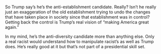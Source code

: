 So Trump say’s he’s the anti-establishment candidate. Really? Isn’t he really just an exaggeration of the old establishment trying to undo the changes that have taken place in society since that establishment was in control? Getting back the control is Trump’s real vision of “making America great again.”

In my mind, he’s the anti-diversity candidate more than anything else. Only a real racist would understand how to manipulate racist’s as well as Trump does. He’s really good at it but that’s not part of a presidential skill set.
